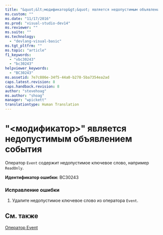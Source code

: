 ```yaml
---
title: "&quot;&lt;модификатор&gt;&quot; является недопустимым объявлением события | Microsoft Docs"
ms.custom: ""
ms.date: "11/17/2016"
ms.prod: "visual-studio-dev14"
ms.reviewer: ""
ms.suite: ""
ms.technology: 
  - "devlang-visual-basic"
ms.tgt_pltfrm: ""
ms.topic: "article"
f1_keywords: 
  - "vbc30243"
  - "bc30243"
helpviewer_keywords: 
  - "BC30243"
ms.assetid: 7e7c886e-34f5-44a0-b278-5ba7354ea2ad
caps.latest.revision: 8
caps.handback.revision: 8
author: "stevehoag"
ms.author: "shoag"
manager: "wpickett"
translationtype: Human Translation
---
```

# &quot;&lt;модификатор&gt;&quot; является недопустимым объявлением события
Оператор `Event` содержит недопустимое ключевое слово, например `ReadOnly`.  
  
 **Идентификатор ошибки:** BC30243  
  
### Исправление ошибки  
  
1.  Удалите недопустимое ключевое слово из оператора `Event`.  
  
## См. также  
 [Оператор Event](../../visual-basic/language-reference/statements/event-statement.md)